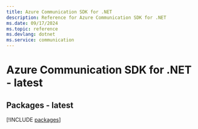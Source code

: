 ```yaml
---
title: Azure Communication SDK for .NET
description: Reference for Azure Communication SDK for .NET
ms.date: 09/17/2024
ms.topic: reference
ms.devlang: dotnet
ms.service: communication
---
```

# Azure Communication SDK for .NET - latest
## Packages - latest
[!INCLUDE [packages](communication-index.md)]